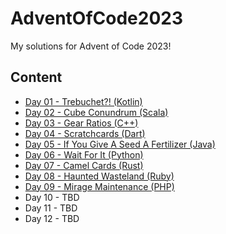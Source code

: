 # AdventOfCode2023
My solutions for Advent of Code 2023!

## Content
* [Day 01 - Trebuchet?! (Kotlin)](https://github.com/DynxstyGIT/AdventOfCode2023/tree/master/day01_kotlin)
* [Day 02 - Cube Conundrum (Scala)](https://github.com/DynxstyGIT/AdventOfCode2023/tree/master/day02_scala)
* [Day 03 - Gear Ratios (C++)](https://github.com/DynxstyGIT/AdventOfCode2023/tree/master/day03_cpp)
* [Day 04 - Scratchcards (Dart)](https://github.com/DynxstyGIT/AdventOfCode2023/tree/master/day04_dart)
* [Day 05 - If You Give A Seed A Fertilizer (Java)](https://github.com/DynxstyGIT/AdventOfCode2023/tree/master/day05_java)
* [Day 06 - Wait For It (Python)](https://github.com/DynxstyGIT/AdventOfCode2023/tree/master/day06_python)
* [Day 07 - Camel Cards (Rust)](https://github.com/DynxstyGIT/AdventOfCode2023/tree/master/day07_rust)
* [Day 08 - Haunted Wasteland (Ruby)](https://github.com/DynxstyGIT/AdventOfCode2023/tree/master/day08_ruby)
* [Day 09 - Mirage Maintenance (PHP)](https://github.com/DynxstyGIT/AdventOfCode2023/tree/master/day09_php)
* Day 10 - TBD
* Day 11 - TBD
* Day 12 - TBD
